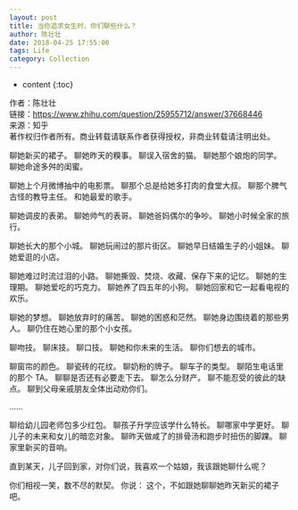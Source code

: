 ```yaml
---
layout: post
title: 当你追求女生时，你们聊些什么？
author: 陈壮壮
date: 2018-04-25 17:55:00
tags: Life
category: Collection
---
```

* content
{:toc}

作者：陈壮壮  
链接：https://www.zhihu.com/question/25955712/answer/37668446      
来源：知乎   
著作权归作者所有。商业转载请联系作者获得授权，非商业转载请注明出处。





聊她新买的裙子。
聊她昨天的糗事。 
聊误入宿舍的猫。 
聊她那个娘炮的同学。 
聊她命途多舛的闺蜜。
  
聊她上个月微博抽中的电影票。 
聊那个总是给她多打肉的食堂大叔。 
聊那个脾气古怪的教导主任。 
和她最爱的歌手。  

聊她调皮的表弟。 
聊她帅气的表哥。 
聊她爸妈偶尔的争吵。 
聊她小时候全家的旅行。
 
聊她长大的那个小城。 
聊她玩闹过的那片街区。 
聊她早日结婚生子的小姐妹。 
聊她爱逛的小店。  

聊她难过时流过泪的小路。 
聊她撕毁、焚烧、收藏、保存下来的记忆。 
聊她的生理期。 
聊她爱吃的巧克力。 
聊她养了四五年的小狗。 
聊她回家和它一起看电视的欢乐。  

聊她的梦想。 
聊她放弃时的痛苦。 
聊她的困惑和茫然。 
聊她身边围绕着的那些男人。 
聊仍住在她心里的那个小女孩。  

聊吻技。 
聊床技。 
聊口技。 
聊她和你未来的生活。 
聊你们想去的城市。  

聊窗帘的颜色。 
聊瓷砖的花纹。
聊奶粉的牌子。 
聊车子的类型。 
聊陌生电话里的那个 TA。 
聊聊是否还有必要走下去。 
聊怎么分财产。 
聊不能忍受的彼此的缺点。 
聊到父母亲戚朋友全体出动劝你们。 

……  

聊给幼儿园老师包多少红包。
聊孩子升学应该学什么特长。 
聊哪家中学更好。 
聊儿子的未来和女儿的暗恋对象。 
聊昨天做咸了的排骨汤和跑步时扭伤的脚踝。 
聊家里新买的音响。
  
直到某天，儿子回到家，对你们说，我喜欢一个姑娘，我该跟她聊什么呢？  

你们相视一笑，数不尽的默契。 
你说： 
这个，不如跟她聊聊她昨天新买的裙子吧。